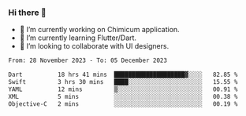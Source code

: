 ### Hi there 👋

<!--
**devcat37/devcat37** is a ✨ _special_ ✨ repository because its `README.md` (this file) appears on your GitHub profile.-->


- 🔭 I’m currently working on Chimicum application.
- 🌱 I’m currently learning Flutter/Dart.
- 👯 I’m looking to collaborate with UI designers.
<!-- - 🤔 I’m looking for help with ... -->

<!--START_SECTION:waka-->

```txt
From: 28 November 2023 - To: 05 December 2023

Dart          18 hrs 41 mins  ████████████████████▓░░░░   82.85 %
Swift         3 hrs 30 mins   ████░░░░░░░░░░░░░░░░░░░░░   15.55 %
YAML          12 mins         ▒░░░░░░░░░░░░░░░░░░░░░░░░   00.91 %
XML           5 mins          ░░░░░░░░░░░░░░░░░░░░░░░░░   00.38 %
Objective-C   2 mins          ░░░░░░░░░░░░░░░░░░░░░░░░░   00.19 %
```

<!--END_SECTION:waka-->
